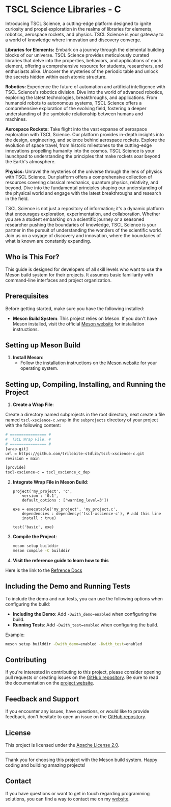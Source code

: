 # TSCL Science Libraries - **C**

Introducing TSCL Science, a cutting-edge platform designed to ignite curiosity and propel exploration in the realms of libraries for elements, robotics, aerospace rockets, and physics. TSCL Science is your gateway to a world of knowledge where innovation and discovery converge.

**Libraries for Elements:**
Embark on a journey through the elemental building blocks of our universe. TSCL Science provides meticulously curated libraries that delve into the properties, behaviors, and applications of each element, offering a comprehensive resource for students, researchers, and enthusiasts alike. Uncover the mysteries of the periodic table and unlock the secrets hidden within each atomic structure.

**Robotics:**
Experience the future of automation and artificial intelligence with TSCL Science's robotics division. Dive into the world of advanced robotics, exploring the latest technologies, breakthroughs, and applications. From humanoid robots to autonomous systems, TSCL Science offers a comprehensive exploration of the evolving field, fostering a deeper understanding of the symbiotic relationship between humans and machines.

**Aerospace Rockets:**
Take flight into the vast expanse of aerospace exploration with TSCL Science. Our platform provides in-depth insights into the design, engineering, and science behind aerospace rockets. Explore the evolution of space travel, from historic milestones to the cutting-edge innovations propelling humanity into the cosmos. TSCL Science is your launchpad to understanding the principles that make rockets soar beyond the Earth's atmosphere.

**Physics:**
Unravel the mysteries of the universe through the lens of physics with TSCL Science. Our platform offers a comprehensive collection of resources covering classical mechanics, quantum physics, relativity, and beyond. Dive into the fundamental principles shaping our understanding of the physical world and engage with the latest breakthroughs and research in the field.

TSCL Science is not just a repository of information; it's a dynamic platform that encourages exploration, experimentation, and collaboration. Whether you are a student embarking on a scientific journey or a seasoned researcher pushing the boundaries of knowledge, TSCL Science is your partner in the pursuit of understanding the wonders of the scientific world. Join us on a voyage of discovery and innovation, where the boundaries of what is known are constantly expanding.

## Who is This For?

This guide is designed for developers of all skill levels who want to use the Meson build system for their projects. It assumes basic familiarity with command-line interfaces and project organization.

## Prerequisites

Before getting started, make sure you have the following installed:

- **Meson Build System**: This project relies on Meson. If you don't have Meson installed, visit the official [Meson website](https://mesonbuild.com/Getting-meson.html) for installation instructions.

## Setting up Meson Build

1. **Install Meson**:
   - Follow the installation instructions on the [Meson website](https://mesonbuild.com/Getting-meson.html) for your operating system.

## Setting up, Compiling, Installing, and Running the Project

1. **Create a Wrap File**:

Create a directory named subprojects in the root directory, next create a file named `tscl-xscience-c.wrap` in the `subprojects` directory of your project with the following content:

   ```bash
   # ================ #
   #  TSCL Wrap File. #
   # ================ #
   [wrap-git]
   url = https://github.com/trilobite-stdlib/tscl-xscience-c.git
   revision = main
   
   [provide]
   tscl-xscience-c = tscl_xscience_c_dep
   ```

2. **Integrate Wrap File in Meson Build**:
   ```meson
   project('my_project', 'c',
       version : '0.1',
       default_options : ['warning_level=3'])

   exe = executable('my_project', 'my_project.c',
       dependencies : dependency('tscl-xscience-c'), # add this line
       install : true)

   test('basic', exe)
   ```

3. **Compile the Project**:
   ```bash
   meson setup builddir
   meson compile -C builddir
   ```

4. **Visit the reference guide to learn how to this**

Here is the link to the [Refrence Docs](https://trilobite.home.blog/reference-docs/)

## Including the Demo and Running Tests

To include the demo and run tests, you can use the following options when configuring the build:

- **Including the Demo**: Add `-Dwith_demo=enabled` when configuring the build.
- **Running Tests**: Add `-Dwith_test=enabled` when configuring the build.

Example:

```bash
meson setup builddir -Dwith_demo=enabled -Dwith_test=enabled
```

## Contributing

If you're interested in contributing to this project, please consider opening pull requests or creating issues on the [GitHub repository](https://github.com/dreamer-coding-555/meson-lib-c). Be sure to read the documentation on the [project website](https://trilobite.home.blog).

## Feedback and Support

If you encounter any issues, have questions, or would like to provide feedback, don't hesitate to open an issue on the [GitHub repository](https://github.com/dreamer-coding-555/meson-lib-c/issues).

## License

This project is licensed under the [Apache License 2.0](LICENSE).

---

Thank you for choosing this project with the Meson build system. Happy coding and building amazing projects!

## Contact

If you have questions or want to get in touch regarding programming solutions, you can find a way to contact me on my [website](https://trilobite.home.blog/contact/).
